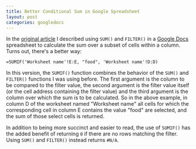 ```yaml
---
title: Better Conditional Sum in Google Spreadsheet
layout: post
categories: googledocs
---
```


In the [original
article](/googledocs/2009/05/09/google-spreadsheet-filter-sum.html) I
described using
<code>SUM()</code> and <code>FILTER()</code> in a [Google
Docs](http://docs.google.com/) spreadsheet to calculate the sum over a
subset of cells within a column. Turns out, there's a better way:

```
=SUMIF('Worksheet name'!E:E, "food", 'Worksheet name'!D:D)
```

In this version, the <code>SUMIF()</code> function combines the behavior of
the <code>SUM()</code> and <code>FILTER()</code> functions I was using before.
The first argument is the column to be compared to the filter value, the second
argument is the filter value itself (or the cell address containing the filter
value) and the third argument is the column over which the sum is to be
calculated. So in the above example, in column D of the worksheet named
"Worksheet name" all cells for which the corresponding cell in column E
contains the value "food" are selected, and the sum of those select cells is
returned.

In addition to being more succinct and easier to read, the use of
<code>SUMIF()</code> has the added benefit of returning <code>0</code> if there
are no rows matching the filter. Using <code>SUM()</code> and
<code>FILTER()</code> instead returns <code>#N/A</code>.
